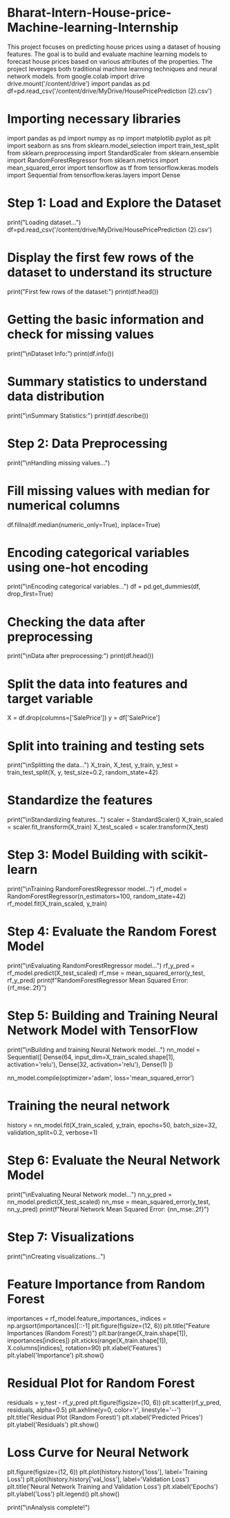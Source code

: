 # Bharat-Intern-House-price-Machine-learning-Internship
This project focuses on predicting house prices using a dataset of housing features. The goal is to build and evaluate machine learning models to forecast house prices based on various attributes of the properties. The project leverages both traditional machine learning techniques and neural network models.
from google.colab import drive
drive.mount('/content/drive')
import pandas as pd
df=pd.read_csv('/content/drive/MyDrive/HousePricePrediction (2).csv')
# Importing necessary libraries
import pandas as pd
import numpy as np
import matplotlib.pyplot as plt
import seaborn as sns
from sklearn.model_selection import train_test_split
from sklearn.preprocessing import StandardScaler
from sklearn.ensemble import RandomForestRegressor
from sklearn.metrics import mean_squared_error
import tensorflow as tf
from tensorflow.keras.models import Sequential
from tensorflow.keras.layers import Dense
# Step 1: Load and Explore the Dataset
print("Loading dataset...")
df=pd.read_csv('/content/drive/MyDrive/HousePricePrediction (2).csv')

# Display the first few rows of the dataset to understand its structure
print("First few rows of the dataset:")
print(df.head())
# Getting the basic information and check for missing values
print("\nDataset Info:")
print(df.info())

# Summary statistics to understand data distribution
print("\nSummary Statistics:")
print(df.describe())
# Step 2: Data Preprocessing
print("\nHandling missing values...")
# Fill missing values with median for numerical columns
df.fillna(df.median(numeric_only=True), inplace=True)

# Encoding categorical variables using one-hot encoding
print("\nEncoding categorical variables...")
df = pd.get_dummies(df, drop_first=True)

# Checking the data after preprocessing
print("\nData after preprocessing:")
print(df.head())
# Split the data into features and target variable
X = df.drop(columns=['SalePrice'])
y = df['SalePrice']

# Split into training and testing sets
print("\nSplitting the data...")
X_train, X_test, y_train, y_test = train_test_split(X, y, test_size=0.2, random_state=42)

# Standardize the features
print("\nStandardizing features...")
scaler = StandardScaler()
X_train_scaled = scaler.fit_transform(X_train)
X_test_scaled = scaler.transform(X_test)

# Step 3: Model Building with scikit-learn
print("\nTraining RandomForestRegressor model...")
rf_model = RandomForestRegressor(n_estimators=100, random_state=42)
rf_model.fit(X_train_scaled, y_train)
# Step 4: Evaluate the Random Forest Model
print("\nEvaluating RandomForestRegressor model...")
rf_y_pred = rf_model.predict(X_test_scaled)
rf_mse = mean_squared_error(y_test, rf_y_pred)
print(f"RandomForestRegressor Mean Squared Error: {rf_mse:.2f}")

# Step 5: Building and Training Neural Network Model with TensorFlow
print("\nBuilding and training Neural Network model...")
nn_model = Sequential([
    Dense(64, input_dim=X_train_scaled.shape[1], activation='relu'),
    Dense(32, activation='relu'),
    Dense(1)
])

nn_model.compile(optimizer='adam', loss='mean_squared_error')

# Training the neural network
history = nn_model.fit(X_train_scaled, y_train, epochs=50, batch_size=32, validation_split=0.2, verbose=1)

# Step 6: Evaluate the Neural Network Model
print("\nEvaluating Neural Network model...")
nn_y_pred = nn_model.predict(X_test_scaled)
nn_mse = mean_squared_error(y_test, nn_y_pred)
print(f"Neural Network Mean Squared Error: {nn_mse:.2f}")

# Step 7: Visualizations
print("\nCreating visualizations...")

# Feature Importance from Random Forest
importances = rf_model.feature_importances_
indices = np.argsort(importances)[::-1]
plt.figure(figsize=(12, 6))
plt.title("Feature Importances (Random Forest)")
plt.bar(range(X_train.shape[1]), importances[indices])
plt.xticks(range(X_train.shape[1]), X.columns[indices], rotation=90)
plt.xlabel('Features')
plt.ylabel('Importance')
plt.show()

# Residual Plot for Random Forest
residuals = y_test - rf_y_pred
plt.figure(figsize=(10, 6))
plt.scatter(rf_y_pred, residuals, alpha=0.5)
plt.axhline(y=0, color='r', linestyle='--')
plt.title('Residual Plot (Random Forest)')
plt.xlabel('Predicted Prices')
plt.ylabel('Residuals')
plt.show()

# Loss Curve for Neural Network
plt.figure(figsize=(12, 6))
plt.plot(history.history['loss'], label='Training Loss')
plt.plot(history.history['val_loss'], label='Validation Loss')
plt.title('Neural Network Training and Validation Loss')
plt.xlabel('Epochs')
plt.ylabel('Loss')
plt.legend()
plt.show()

print("\nAnalysis complete!")

